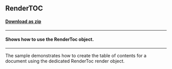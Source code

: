 ## RenderTOC
#### [Download as zip](https://grapecity.github.io/DownGit/#/home?url=https://github.com/GrapeCity/ComponentOne-WinForms-Samples/tree/master/Next\PrintDocument\CS\RenderTOC)
____
#### Shows how to use the RenderToc object.
____
The sample demonstrates how to create the table of contents for a document using the dedicated RenderToc render object.
